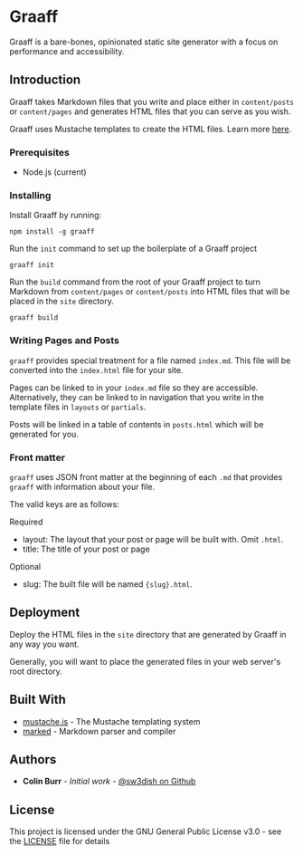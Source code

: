 # Graaff

Graaff is a bare-bones, opinionated static site generator with a focus on performance and accessibility.

## Introduction

Graaff takes Markdown files that you write and place either in `content/posts` or `content/pages` and generates HTML files that you can serve
as you wish.

Graaff uses Mustache templates to create the HTML files. Learn more [here](https://github.com/janl/mustache.js).

### Prerequisites

- Node.js (current)

### Installing

Install Graaff by running:

```
npm install -g graaff
```

Run the `init` command to set up the boilerplate of a Graaff project

```
graaff init
```

Run the `build` command from the root of your Graaff project to turn Markdown from `content/pages` or `content/posts`
into HTML files that will be placed in the `site` directory.

```
graaff build
```

### Writing Pages and Posts
`graaff` provides special treatment for a file named `index.md`. This file will be converted into the `index.html` file for your site.

Pages can be linked to in your `index.md` file so they are accessible. Alternatively, they can be linked to in navigation that you write in the template files in `layouts` or `partials`.

Posts will be linked in a table of contents in `posts.html` which will be generated for you.

### Front matter
`graaff` uses JSON front matter at the beginning of each `.md` that provides `graaff` with information about your file.

The valid keys are as follows:

Required
- layout: The layout that your post or page will be built with. Omit `.html`.
- title: The title of your post or page

Optional
- slug: The built file will be named `{slug}.html`.

## Deployment

Deploy the HTML files in the `site` directory that are generated by Graaff in any way you want.

Generally, you will want to place the generated files in your web server's root directory.

## Built With

* [mustache.js](https://github.com/janl/mustache.js) - The Mustache templating system
* [marked](https://github.com/markedjs/marked) - Markdown parser and compiler

## Authors

* **Colin Burr** - *Initial work* - [@sw3dish on Github](https://github.com/sw3dish)

## License

This project is licensed under the GNU General Public License v3.0 - see the [LICENSE](LICENSE) file for details